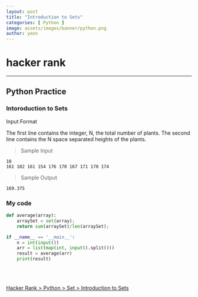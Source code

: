 ```yaml
---
layout: post
title: "Introduction to Sets"
categories: [ Python ]
image: assets/images/banner/python.png
author: yeon
---
```


# hacker rank
---
## Python Practice
### Intoroduction to Sets

Input Format

The first line contains the integer, N, the total number of plants.
The second line contains the N space separated heights of the plants.



> Sample Input
~~~
10
161 182 161 154 176 170 167 171 170 174
~~~

> Sample Output
~~~
169.375
~~~

### My code
```python
def average(array):
    arraySet = set(array);
    return sum(arraySet)/len(arraySet);

if __name__ == '__main__':
    n = int(input())
    arr = list(map(int, input().split()))
    result = average(arr)
    print(result) 
```

<br>
<br>

[Hacker Rank > Python > Set > Introduction to Sets ](https://www.hackerrank.com/challenges/py-introduction-to-sets/problem)